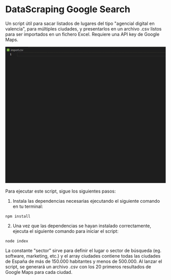 # DataScraping Google Search

Un script útil para sacar listados de lugares del tipo "agencial digital en valencia", para múltiples ciudades, y presentarlos en un archivo .csv listos para ser importados en un fichero Excel. Requiere una API key de Google Maps.

![gif_datascraper](https://raw.githubusercontent.com/mattcoco/datascraper/master/gif_datascraper.gif)

Para ejecutar este script, sigue los siguientes pasos:

1. Instala las dependencias necesarias ejecutando el siguiente comando en tu terminal:

```
npm install
```

2. Una vez que las dependencias se hayan instalado correctamente, ejecuta el siguiente comando para iniciar el script:

```
node index
```

La constante "sector" sirve para definir el lugar o sector de búsqueda (eg. software, marketing, etc.) y el array ciudades contiene todas las ciudades de España de más de 150.000 habitantes y menos de 500.000. Al lanzar el script, se generará un archivo .csv con los 20 primeros resultados de Google Maps para cada ciudad.
